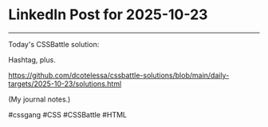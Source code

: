 # LinkedIn Post for 2025-10-23

---

Today's CSSBattle solution:

Hashtag, plus.

https://github.com/dcotelessa/cssbattle-solutions/blob/main/daily-targets/2025-10-23/solutions.html

(My journal notes.)

#cssgang #CSS #CSSBattle #HTML
